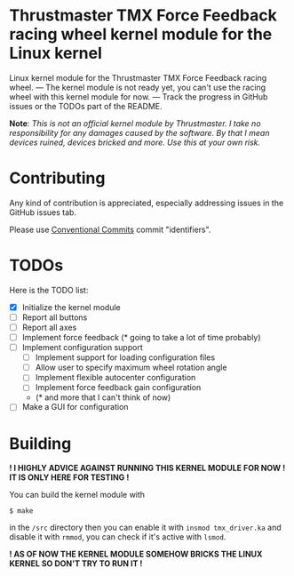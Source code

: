 # Thrustmaster TMX Force Feedback racing wheel kernel module for the Linux kernel
Linux kernel module for the Thrustmaster TMX Force Feedback racing wheel. — The kernel module is not ready yet, you can't use the racing wheel with this kernel module for now. — Track the progress in GitHub issues or the TODOs part of the README.

**Note**: *This is not an official kernel module by Thrustmaster. I take no responsibility for any damages caused by the software. By that I mean devices ruined, devices bricked and more. Use this at your own risk.*

# Contributing
Any kind of contribution is appreciated, especially addressing issues in the GitHub issues tab.

Please use [Conventional Commits](https://www.conventionalcommits.org/en/v1.0.0/) commit "identifiers".

# TODOs
Here is the TODO list:

- [x] Initialize the kernel module
- [ ] Report all buttons
- [ ] Report all axes
- [ ] Implement force feedback (* going to take a lot of time probably)
- [ ] Implement configuration support
    - [ ] Implement support for loading configuration files
    - [ ] Allow user to specify maximum wheel rotation angle
    - [ ] Implement flexible autocenter configuration
    - [ ] Implement force feedback gain configuration
    - (* and more that I can't think of now)
- [ ] Make a GUI for configuration

# Building
**! I HIGHLY ADVICE AGAINST RUNNING THIS KERNEL MODULE FOR NOW ! IT IS ONLY HERE FOR TESTING !**

You can build the kernel module with
```
$ make
```
in the `/src` directory then you can enable it with `insmod tmx_driver.ka` and disable it with `rmmod`, you can check if it's active with `lsmod`.

**! AS OF NOW THE KERNEL MODULE SOMEHOW BRICKS THE LINUX KERNEL SO DON'T TRY TO RUN IT !**
